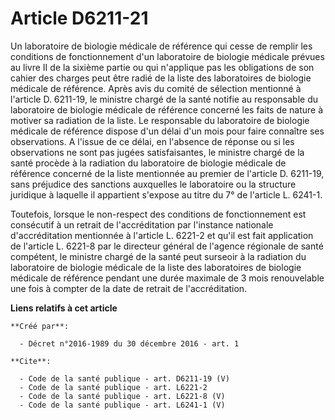 # Article D6211-21

Un laboratoire de biologie médicale de référence qui cesse de remplir les conditions de fonctionnement d'un laboratoire de
biologie médicale prévues au livre II de la sixième partie ou qui n'applique pas les obligations de son cahier des charges
peut être radié de la liste des laboratoires de biologie médicale de référence. Après avis du comité de sélection mentionné à
l'article D. 6211-19, le ministre chargé de la santé notifie au responsable du laboratoire de biologie médicale de référence
concerné les faits de nature à motiver sa radiation de la liste. Le responsable du laboratoire de biologie médicale de
référence dispose d'un délai d'un mois pour faire connaître ses observations. A l'issue de ce délai, en l'absence de réponse
ou si les observations ne sont pas jugées satisfaisantes, le ministre chargé de la santé procède à la radiation du
laboratoire de biologie médicale de référence concerné de la liste mentionnée au premier de l'article D. 6211-19, sans
préjudice des sanctions auxquelles le laboratoire ou la structure juridique à laquelle il appartient s'expose au titre du 7°
de l'article L. 6241-1. 

Toutefois, lorsque le non-respect des conditions de fonctionnement est consécutif à un retrait de l'accréditation par
l'instance nationale d'accréditation mentionnée à l'article L. 6221-2 et qu'il est fait application de l'article L. 6221-8
par le directeur général de l'agence régionale de santé compétent, le ministre chargé de la santé peut surseoir à la
radiation du laboratoire de biologie médicale de la liste des laboratoires de biologie médicale de référence pendant une
durée maximale de 3 mois renouvelable une fois à compter de la date de retrait de l'accréditation.

**Liens relatifs à cet article**

	**Créé par**:

	  - Décret n°2016-1989 du 30 décembre 2016 - art. 1

	**Cite**:

	  - Code de la santé publique - art. D6211-19 (V)
	  - Code de la santé publique - art. L6221-2
	  - Code de la santé publique - art. L6221-8 (V)
	  - Code de la santé publique - art. L6241-1 (V)
